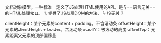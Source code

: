 文档对象模型。一种标准：定义了JS处理HTML使用的API。是与==语言无关==的HTML处理接口。
	1. 提供了JS处理DOM的方法，与JS无关？

clientHeight：某个元素的content + padding。不含滚动条
offsetHeight：某个元素的clientHeight + border。含滚动条
scrollY：被滚动的高度
offsetTop：元素距离父元素的顶部偏移量
